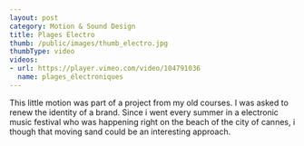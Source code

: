 ```yaml
---
layout: post
category: Motion & Sound Design
title: Plages Électro
thumb: /public/images/thumb_electro.jpg
thumbType: video
videos:
- url: https://player.vimeo.com/video/104791036
  name: plages_électroniques
---
```

This little motion was part of a project from my old courses.
I was asked to renew the identity of a brand. Since i went 
every summer in a electronic music festival who was happening right on the beach of the city of 
cannes, i though that moving sand could be an interesting approach.
